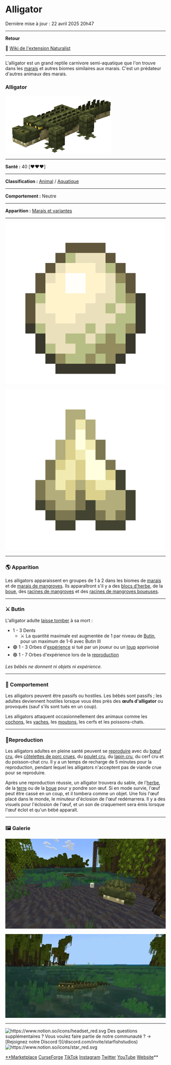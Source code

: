 # Alligator

Dernière mise à jour : 22 avril 2025 20h47

---

**Retour**

🐻 [Wiki de l'extension Naturalist](/www.notion.so/1a7a9a61c3f1800c8e32e893d6e7f430?pvs=21)

---

L'alligator est un grand reptile carnivore semi-aquatique que l'on trouve dans les [marais](/minecraft.fandom.com/wiki/Swamp) et autres biomes similaires aux marais. C'est un prédateur d'autres animaux des marais.

<aside>

### **Alligator**

![Small Alligator.gif](Small_Alligator.gif)

---

**Santé :** 40 [♥️♥️♥️]

---

**Classification :** [Animal](/minecraft.fandom.com/wiki/Animal) / [Aquatique](/minecraft.fandom.com/wiki/Aquatic)

---

**Comportement :** Neutre

---

**Apparition :** [Marais et variantes](/minecraft.fandom.com/wiki/Swamp)

---

![alligator_egg.png](alligator_egg.png)

![tooth.png](tooth.png)

</aside>

---

### 🌎 Apparition

Les alligators apparaissent en groupes de 1 à 2 dans les biomes de [marais](/minecraft.fandom.com/wiki/Swamp) et de [marais de mangroves](/minecraft.fandom.com/wiki/Swamp). Ils apparaîtront s'il y a des [blocs d'herbe](/minecraft.fandom.com/wiki/Grass_Block), de la [boue](/minecraft.fandom.com/wiki/Mud), des [racines de mangroves](/minecraft.fandom.com/wiki/Mangrove_Roots) et des [racines de mangroves boueuses](/minecraft.fandom.com/wiki/Muddy_Mangrove_Roots).

---

### ⚔️ Butin

L'alligator adulte [laisse tomber](/minecraft.fandom.com/wiki/Drops) à sa mort :

- 1 - 3 Dents
    - ⚔️ La quantité maximale est augmentée de 1 par niveau de [Butin](/minecraft.fandom.com/wiki/Looting), pour un maximum de 1-6 avec Butin III
- 🟢 1 - 3 Orbes d'[expérience](/minecraft.fandom.com/wiki/Experience) si tué par un joueur ou un [loup](/minecraft.fandom.com/wiki/Wolf) apprivoisé
- 🟢 1 - 7 Orbes d'expérience lors de la [reproduction](/minecraft.fandom.com/wiki/Breeding)

*Les bébés ne donnent ni objets ni expérience.*

---

### 🧠 Comportement

Les alligators peuvent être passifs ou hostiles. Les bébés sont passifs ; les adultes deviennent hostiles lorsque vous êtes près des **œufs d'alligator** ou provoqués (sauf s'ils sont tués en un coup).

Les alligators attaquent occasionnellement des animaux comme les [cochons](/minecraft.fandom.com/wiki/Pig), les [vaches](/minecraft.fandom.com/wiki/Cow), les [moutons](/minecraft.fandom.com/wiki/Sheep), les cerfs et les poissons-chats.

---

### 🥚Reproduction

Les alligators adultes en pleine santé peuvent se [reproduire](/minecraft.fandom.com/wiki/Breeding) avec du [bœuf cru](/minecraft.wiki/w/Raw_Beef), des [côtelettes de porc crues](/minecraft.wiki/w/Raw_Porkchop), du [poulet cru](/minecraft.wiki/w/Raw_Chicken), du [lapin cru](/minecraft.wiki/w/Raw_Rabbit), du cerf cru et du poisson-chat cru. Il y a un temps de recharge de 5 minutes pour la reproduction, pendant lequel les alligators n'acceptent pas de viande crue pour se reproduire.

Après une reproduction réussie, un alligator trouvera du sable, de l'[herbe](/minecraft.fandom.com/wiki/Grass_Block), de la [terre](/minecraft.wiki/w/Dirt) ou de la [boue](/minecraft.fandom.com/wiki/Mud) pour y pondre son œuf. Si en mode survie, l'œuf peut être cassé en un coup, et il tombera comme un objet. Une fois l'œuf placé dans le monde, le minuteur d'éclosion de l'œuf redémarrera. Il y a des visuels pour l'éclosion de l'œuf, et un son de craquement sera émis lorsque l'œuf éclot et qu'un bébé apparaît.

---

### 🖼️ Galerie

![image.png](image.png)

![image (1).png](image_(1).png)

---

<aside>
<img src="https://www.notion.so/icons/headset_red.svg" alt="https://www.notion.so/icons/headset_red.svg" width="40px" /> Des questions supplémentaires ? Vous voulez faire partie de notre communauté ? → [Rejoignez notre Discord !](/discord.com/invite/starfishstudios)

</aside>

<aside>
<img src="https://www.notion.so/icons/star_red.svg" alt="https://www.notion.so/icons/star_red.svg" width="40px" />

[**Marketplace](/www.minecraft.net/en-us/marketplace/creator?name=Starfish%20Studios)      [CurseForge](/www.curseforge.com/members/starfish_studios/projects)      [TikTok](/www.tiktok.com/@starfishstudios)      [Instagram](/www.instagram.com/starfishstudiosinc/)      [Twitter](/twitter.com/starfishstudios)      [YouTube](/www.youtube.com/@starfishstudios)      [Website](/starfish-studios.com/)**

</aside> 
